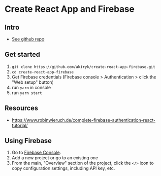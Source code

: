# Create React App and Firebase

## Intro
* [See github repo](https://github.com/akiryk/create-react-app-firebase)

## Get started
1. `git clone https://github.com/akiryk/create-react-app-firebase.git`
2. `cd create-react-app-firebase`
3. Get Firebase credentials (Firebase console > Authentication > click the "Web setup" button)
4. run `yarn` in console
5. run `yarn start`

## Resources
* https://www.robinwieruch.de/complete-firebase-authentication-react-tutorial/

## Using Firebase
1. Go to [Firebase Console](https://console.firebase.google.com/).
2. Add a new project or go to an existing one
3. From the main, "Overview" section of the project, click the `</>` icon to copy configuration settings, including API key, etc.

